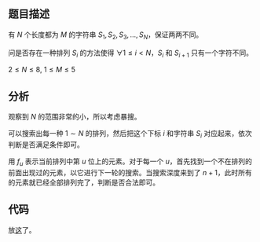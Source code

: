 ## 题目描述

有 $N$ 个长度都为 $M$ 的字符串 $S_1,S_2,S_3,\dots,S_N$，保证两两不同。

问是否存在一种排列 $S_i$ 的方法使得 $\forall 1 \le i < N$，$S_i$ 和 $S_{i+1}$ 只有一个字符不同。

$2 \le N \le 8,\ 1 \le M \le 5$

## 分析

观察到 $N$ 的范围非常的小，所以考虑暴搜。

可以搜索出每一种 $1 \sim N$ 的排列，然后把这个下标 $i$ 和字符串 $S_i$ 对应起来，依次判断是否满足条件即可。

用 $f_u$ 表示当前排列中第 $u$ 位上的元素。对于每一个 $u$，首先找到一个不在排列的前面出现过的元素，以它进行下一轮的搜索。当搜索深度来到了 $n + 1$，此时所有的元素就已经全部排列完了，判断是否合法即可。

## 代码

放[这](https://www.luogu.com.cn/paste/fcq0x0r6)了。
